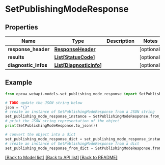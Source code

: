 # SetPublishingModeResponse


## Properties

Name | Type | Description | Notes
------------ | ------------- | ------------- | -------------
**response_header** | [**ResponseHeader**](ResponseHeader.md) |  | [optional] 
**results** | [**List[StatusCode]**](StatusCode.md) |  | [optional] 
**diagnostic_infos** | [**List[DiagnosticInfo]**](DiagnosticInfo.md) |  | [optional] 

## Example

```python
from opcua_webapi.models.set_publishing_mode_response import SetPublishingModeResponse

# TODO update the JSON string below
json = "{}"
# create an instance of SetPublishingModeResponse from a JSON string
set_publishing_mode_response_instance = SetPublishingModeResponse.from_json(json)
# print the JSON string representation of the object
print(SetPublishingModeResponse.to_json())

# convert the object into a dict
set_publishing_mode_response_dict = set_publishing_mode_response_instance.to_dict()
# create an instance of SetPublishingModeResponse from a dict
set_publishing_mode_response_from_dict = SetPublishingModeResponse.from_dict(set_publishing_mode_response_dict)
```
[[Back to Model list]](../README.md#documentation-for-models) [[Back to API list]](../README.md#documentation-for-api-endpoints) [[Back to README]](../README.md)


